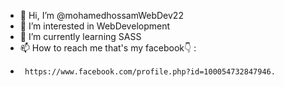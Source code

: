 - 👋 Hi, I’m @mohamedhossamWebDev22
- 👀 I’m interested in WebDevelopment
- 🌱 I’m currently learning SASS
- 📫 How to reach me that's my facebook👇 :
-      https://www.facebook.com/profile.php?id=100054732847946.

<!---
mohamedhossamWebDev22/mohamedhossamWebDev22 is a ✨ special ✨ repository because its `README.md` (this file) appears on your GitHub profile.
You can click the Preview link to take a look at your changes.
--->
